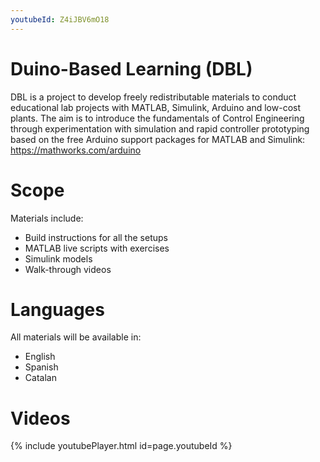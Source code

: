 ```yaml
---
youtubeId: Z4iJBV6mO18
---
```

# Duino-Based Learning (DBL)
DBL is a project to develop freely redistributable materials to conduct educational lab projects with MATLAB, Simulink, Arduino and low-cost plants. The aim is to introduce the fundamentals of Control Engineering through experimentation with simulation and rapid controller prototyping based on the free Arduino support packages for MATLAB and Simulink: https://mathworks.com/arduino

# Scope
Materials include:
- Build instructions for all the setups
- MATLAB live scripts with exercises
- Simulink models
- Walk-through videos

# Languages
All materials will be available in:
- English
- Spanish
- Catalan

# Videos
<!---
Include this next line in your .md for Youtube videos, make sure to put your video ID up there!

Example:     youtubeId: Z4iJBV6mO18
-->

{% include youtubePlayer.html id=page.youtubeId %}
